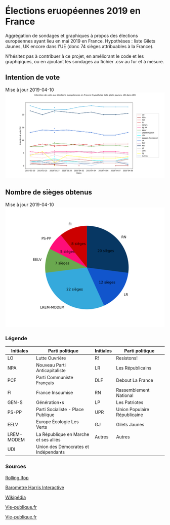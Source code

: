 # Élections eruopéennes 2019 en France
Aggrégation de sondages et graphiques à propos des élections européennes ayant lieu en mai 2019 en France.
Hypothèses : liste Gilets Jaunes, UK encore dans l'UE (donc 74 sièges attribuables à la France).

N'hésitez pas à contribuer à ce projet, en améliorant le code et les graphqiques, ou en ajoutant les sondages au fichier .csv au fur et à mesure.

## Intention de vote
Mise à jour 2019-04-10
![alt text](export/sondages/2019-04-08.png)

## Nombre de sièges obtenus
Mise à jour 2019-04-10
![alt text](export/pie_chart_sieges/2019-04-08.png)

### Légende

| Initiales | Parti politique | Initiales | Parti politique |
|---|---|---|---|
| LO | Lutte Ouvrière | R! | Resistons! |
| NPA | Nouveau Parti Anticapitaliste | LR | Les Républicains |
| PCF | Parti Communiste Français | DLF | Debout La France |
| FI | France Insoumise | RN | Rassemblement National |
| GEN-S | Génération•s | LP | Les Patriotes |
| PS-PP | Parti Socialiste - Place Publique| UPR | Union Populaire Républicaine |
| EELV | Europe Écologie Les Verts | GJ | Gilets Jaunes |
| LREM-MODEM | La République en Marche et ses alliés | Autres | Autres |
| UDI| Union des Démocrates et Indépendants | | |

### Sources
[Rolling Ifop](https://dataviz.ifop.com/IFOP_ROLLING_EUROPE/TELECHARGEMENT/IFOP_EURO-ROLLING_2019-04-08.pdf)

[Baromètre Harris Interactive](https://harris-interactive.fr/opinion_polls/barometre-des-elections-europeennes-le-pouls-de-la-campagne-vague-4/)

[Wikipédia](https://fr.wikipedia.org/wiki/Sondages_sur_les_élections_européennes_de_2019#France)

[Vie-publique.fr](https://www.vie-publique.fr/actualite/faq-citoyens/elections-europeennes-2019/)

[Vie-publique.fr](https://www.vie-publique.fr/actualite/panorama/texte-discussion/projet-loi-relatif-election-representants-au-parlement-europen.html)
